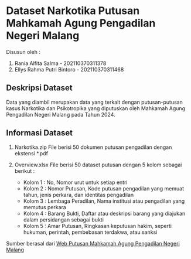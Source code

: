 # Dataset Narkotika Putusan Mahkamah Agung Pengadilan Negeri Malang
Disusun oleh :
1. Rania Alfita Salma - 202110370311378
2. Ellys Rahma Putri Bintoro - 202110370311468

## Deskripsi Dataset
Data yang diambil merupakan data yang terkait dengan putusan-putusan kasus Narkotika dan Psikotropika yang diputuskan oleh Mahkamah Agung Pengadilan Negeri Malang pada Tahun 2024.

## Informasi Dataset

1. Narkotika.zip
   File berisi 50 dokumen putusan pengadilan dengan ekstensi *.pdf

2.  Overview.xlsx
   File berisi 50 dataset putusan dengan 5 kolom sebagai berikut :
     * Kolom 1 : No, Nomor urut untuk setiap entri 
     - Kolom 2 : Nomor Putusan, Kode putusan pengadilan yang memuat tahun, jenis perkara, dan identitas
                 pengadilan
     - Kolom 3 : Lembaga Peradilan, Nama institusi atau pengadilan yang memutus perkara
     - Kolom 4 : Barang Bukti, Daftar atau deskripsi barang yang diajukan dalam persidangan sebagai
                 bukti
     - Kolom 5 : Amar Putusan, Ringkasan keputusan hakim, seperti hukuman, perintah, pembebasan
                 terdakwa, atau sanksi

Sumber berasal dari [Web Putusan Mahkamah Agung Pengadilan Negeri Malang](https://putusan3.mahkamahagung.go.id/direktori/index/pengadilan/pn-malang/kategori/narkotika-dan-psikotropika-1.html)

